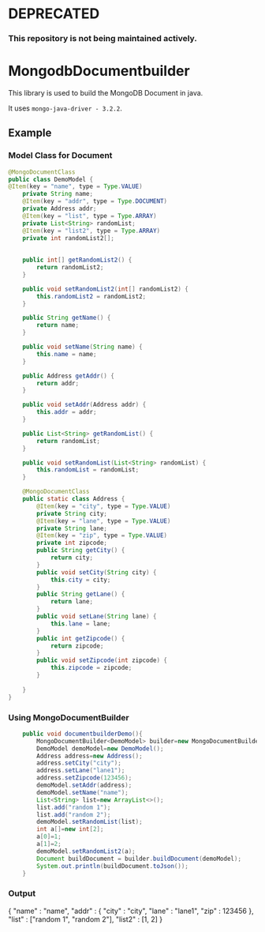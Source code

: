 # DEPRECATED
### This repository is not being maintained actively.
# MongodbDocumentbuilder
This library is used to build the MongoDB Document in java.

It uses `mongo-java-driver - 3.2.2`.
## Example

### Model Class for Document

```java
@MongoDocumentClass
public class DemoModel {
@Item(key = "name", type = Type.VALUE)
	private String name;
	@Item(key = "addr", type = Type.DOCUMENT)
	private Address addr;
	@Item(key = "list", type = Type.ARRAY)
	private List<String> randomList;
	@Item(key = "list2", type = Type.ARRAY)
	private int randomList2[];
	
	
	public int[] getRandomList2() {
		return randomList2;
	}

	public void setRandomList2(int[] randomList2) {
		this.randomList2 = randomList2;
	}

	public String getName() {
		return name;
	}

	public void setName(String name) {
		this.name = name;
	}

	public Address getAddr() {
		return addr;
	}

	public void setAddr(Address addr) {
		this.addr = addr;
	}

	public List<String> getRandomList() {
		return randomList;
	}

	public void setRandomList(List<String> randomList) {
		this.randomList = randomList;
	}

	@MongoDocumentClass
	public static class Address {
		@Item(key = "city", type = Type.VALUE)
		private String city;
		@Item(key = "lane", type = Type.VALUE)
		private String lane;
		@Item(key = "zip", type = Type.VALUE)
		private int zipcode;
		public String getCity() {
			return city;
		}
		public void setCity(String city) {
			this.city = city;
		}
		public String getLane() {
			return lane;
		}
		public void setLane(String lane) {
			this.lane = lane;
		}
		public int getZipcode() {
			return zipcode;
		}
		public void setZipcode(int zipcode) {
			this.zipcode = zipcode;
		}
		
	}
}

```
### Using MongoDocumentBuilder
```java
	public void documentbuilderDemo(){
		MongoDocumentBuilder<DemoModel> builder=new MongoDocumentBuilder<>();
		DemoModel demoModel=new DemoModel();
		Address address=new Address();
		address.setCity("city");
		address.setLane("lane1");
		address.setZipcode(123456);
		demoModel.setAddr(address);
		demoModel.setName("name");
		List<String> list=new ArrayList<>();
		list.add("random 1");
		list.add("random 2");
		demoModel.setRandomList(list);
		int a[]=new int[2];
		a[0]=1;
		a[1]=2;
		demoModel.setRandomList2(a);
		Document buildDocument = builder.buildDocument(demoModel);
		System.out.println(buildDocument.toJson());
	}
```

### Output
{ "name" : "name", "addr" : { "city" : "city", "lane" : "lane1", "zip" : 123456 }, "list" : ["random 1", "random 2"], "list2" : [1, 2] }
